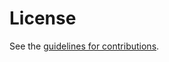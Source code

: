 # License

See the
[guidelines for contributions](https://github.com/kazuho/draft-kazuho-httpbis-http3-over-tcp/blob/main/CONTRIBUTING.md).

